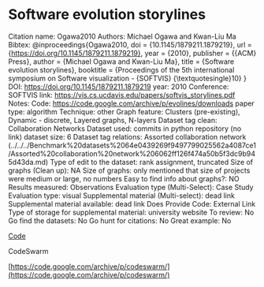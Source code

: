 # Software evolution storylines

Citation name: Ogawa2010
Authors: Michael Ogawa and Kwan-Liu Ma
Bibtex: @inproceedings{Ogawa2010,
doi = {10.1145/1879211.1879219},
url = {https://doi.org/10.1145/1879211.1879219},
year = {2010},
publisher = {{ACM} Press},
author = {Michael Ogawa and Kwan-Liu Ma},
title = {Software evolution storylines},
booktitle = {Proceedings of the 5th international symposium on Software visualization - {SOFTVIS} {\textquotesingle}10}
}
DOI: https://doi.org/10.1145/1879211.1879219
year: 2010
Conference: SOFTVIS
link: https://vis.cs.ucdavis.edu/papers/softvis_storylines.pdf
Notes: Code: https://code.google.com/archive/p/evolines/downloads
paper type: algorithm
Technique: other
Graph feature: Clusters (pre-existing), Dynamic - discrete, Layered graphs, N-layers
Dataset tag clean: Collaboration Networks
Dataset used: commits in python repository (no link)
dataset size: 6
Dataset tag relations: Assorted collaboration network (../../../Benchmark%20datasets%2064e0439269f9497799025562a4087ce1/Assorted%20collaboration%20network%206062ff126f474a50b5f3dc9b945d43da.md)
Type of edit to the dataset: rank assignment, truncated
Size of graphs (Clean up): NA
Size of graphs: only mentioned that size of projects were medium or large, no numbers
Easy to find info about graphs?: NO
Results measured: Observations
Evaluation type (Multi-Select): Case Study
Evaluation type: visual
Supplemental material (Multi-select): dead link
Supplemental material available: dead link
Does Provide Code: External Link
Type of storage for supplemental material: university website
To review: No
Go find the datasets: No
Go hunt for citations: No
Great example: No

[Code](https://code.google.com/archive/p/evolines/downloads)

CodeSwarm

[https://code.google.com/archive/p/codeswarm/](https://code.google.com/archive/p/codeswarm/)